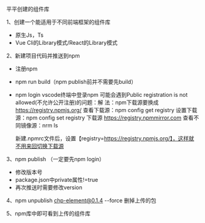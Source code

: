
平平创建的组件库

1、创建一个能适用于不同前端框架的组件库
- 原生Js，Ts
- Vue Cli的Library模式/React的Library模式
  
2、新建项目代码并推送到npm
- 注册npm
- npm run build（npm publish前并不需要先build）
- npm login
  vscode终端中登录npm   可能会遇到Public registration is not allowed(不允许公开注册)的问题：解             法：npm下载源要换成 https://registry.npmjs.org/
  查看下载源：npm config get registry
  设置下载源：npm config set registry 下载源  https://registry.npmmirror.com
  查看不同镜像源：nrm  ls

  新建.npmrc文件后，设置【registry=https://registry.npmjs.org/】，这样就不用来回切换下载源
  
3、npm publish （一定要先npm login）
- 修改版本号   
- package.json中private属性!=true   
- 再次推送时需要修改version

4、npm unpublish chp-element@0.1.4 --force   删掉上传的包

5、npm库中即可看到上传的组件库

